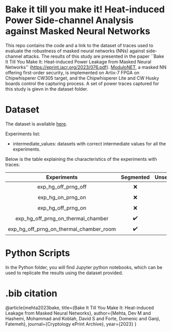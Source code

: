 # Bake it till you make it! Heat-induced Power Side-channel Analysis against Masked Neural Networks
This repo contains the code and a link to the dataset of traces used to evaluate the robustness of masked neural networks (NNs) against side-channel attacks. The results of this study are presented in the paper ``Bake It Till You Make It: Heat-induced Power Leakage from Masked Neural Networks'' (https://eprint.iacr.org/2023/076.pdf). [ModuloNET](https://tches.iacr.org/index.php/TCHES/article/view/9306/8872), a masked NN offering first-order security, is implemented on Artix-7 FPGA on Chipwhisperer CW305 target, and the Chipwhisperer Lite and CW Husky boards control the capturing process. A set of power traces captured for this study is gievn in the dataset folder. 

# Dataset
The dataset is available [here](https://app.box.com/v/BITUMI-traces).

Experiments list:

- intermediate_values: datasets with correct intermediate values for all the experiments.

Below is the table explaining the characteristics of the experiments with traces:

| **Experiments** | **Segmented** | **Unsegmented** | **Zipped** | **TVLA** | **DPA** |
|:---------------:|:-------------:|:---------------:|:----------:|:--------:|:-------:|
|     exp_hg_off_prng_off     |     :x:        |       ✔️        |     ✔️     |    ✔️    |   ✔️    |
|     exp_hg_on_prng_on     |     :x:       |       ✔️        |     ✔️     |    ✔️    |   ✔️    |
|     exp_hg_off_prng_on     |    :x:       |       ✔️        |     ✔️     |    ✔️    |   ✔️    |
|    exp_hg_off_prng_on_thermal_chamber   |     ✔️        |       ✔️        |     ✔️     |    ✔️    |   ✔️    |
|    exp_hg_off_prng_on_thermal_chamber_room   |     ✔️        |       ✔️        |     ✔️     |    ✔️    |   ✔️    |


# Python Scripts

In the Python folder, you will find Jupyter python notebooks, which can be used to replicate the results using the dataset provided.


# .bib citation
@article{mehta2023bake,
  title={Bake It Till You Make It: Heat-induced Leakage from Masked Neural Networks},
  author={Mehta, Dev M and Hashemi, Mohammad and Koblah, David S and Forte, Domenic and Ganji, Fatemeh},
  journal={Cryptology ePrint Archive},
  year={2023}
}
